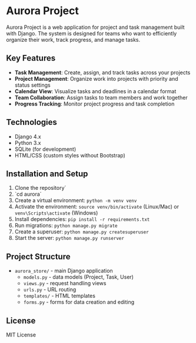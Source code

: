# Aurora Project

Aurora Project is a web application for project and task management built with Django. The system is designed for teams who want to efficiently organize their work, track progress, and manage tasks.

## Key Features

- **Task Management**: Create, assign, and track tasks across your projects
- **Project Management**: Organize work into projects with priority and status settings
- **Calendar View**: Visualize tasks and deadlines in a calendar format
- **Team Collaboration**: Assign tasks to team members and work together
- **Progress Tracking**: Monitor project progress and task completion

## Technologies

- Django 4.x
- Python 3.x
- SQLite (for development)
- HTML/CSS (custom styles without Bootstrap)

## Installation and Setup

1. Clone the repository´
1. `cd aurora´
2. Create a virtual environment: `python -m venv venv`
3. Activate the environment: `source venv/bin/activate` (Linux/Mac) or `venv\Scripts\activate` (Windows)
4. Install dependencies: `pip install -r requirements.txt`
5. Run migrations: `python manage.py migrate`
6. Create a superuser: `python manage.py createsuperuser`
7. Start the server: `python manage.py runserver`

## Project Structure

- `aurora_store/` - main Django application
  - `models.py` - data models (Project, Task, User)
  - `views.py` - request handling views
  - `urls.py` - URL routing
  - `templates/` - HTML templates
  - `forms.py` - forms for data creation and editing

## License

MIT License

